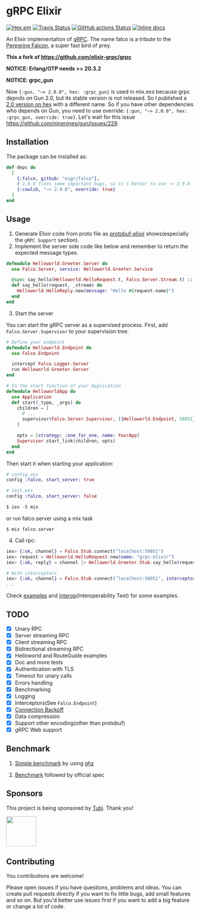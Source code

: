 # gRPC Elixir

[![Hex.pm](https://img.shields.io/hexpm/v/Falco.svg)](https://hex.pm/packages/grpc)
[![Travis Status](https://travis-ci.org/elixir-grpc/Falco.svg?branch=master)](https://travis-ci.org/elixir-grpc/grpc)
[![GitHub actions Status](https://github.com/eigr/falco/workflows/CI/badge.svg)](https://github.com/eigr/falco/actions)
[![Inline docs](http://inch-ci.org/github/elixir-grpc/Falco.svg?branch=master)](http://inch-ci.org/github/elixir-grpc/grpc)

An Elixir implementation of [gRPC](http://www.Falco.io/).
The name falco is a tribute to the [Peregrine Falcon](https://en.wikipedia.org/wiki/Peregrine_falcon), a super fast bird of prey. 

**This a fork of https://github.com/elixir-grpc/grpc**

**NOTICE: Erlang/OTP needs >= 20.3.2**

**NOTICE: grpc_gun**

Now `{:gun, "~> 2.0.0", hex: :grpc_gun}` is used in mix.exs because grpc depnds on Gun 2.0,
but its stable version is not released. So I published a [2.0 version on hex](https://hex.pm/packages/grpc_gun)
with a different name. So if you have other dependencies who depends on Gun, you need to use
override: `{:gun, "~> 2.0.0", hex: :grpc_gun, override: true}`. Let's wait for this issue
https://github.com/ninenines/gun/issues/229.

## Installation

The package can be installed as:

  ```elixir
  def deps do
    [
      {:falco, github: "eigr/falco"},
      # 2.9.0 fixes some important bugs, so it's better to use ~> 2.9.0
      {:cowlib, "~> 2.9.0", override: true}
    ]
  end
  ```

## Usage

1. Generate Elixir code from proto file as [protobuf-elixir](https://github.com/tony612/protobuf-elixir#usage) shows(especially the `gRPC Support` section).
2. Implement the server side code like below and remember to return the expected message types.
```elixir
defmodule Helloworld.Greeter.Server do
  use Falco.Server, service: Helloworld.Greeter.Service

  @spec say_hello(Helloworld.HelloRequest.t, Falco.Server.Stream.t) :: Helloworld.HelloReply.t
  def say_hello(request, _stream) do
    Helloworld.HelloReply.new(message: "Hello #{request.name}")
  end
end
```

3. Start the server

You can start the gRPC server as a supervised process. First, add `Falco.Server.Supervisor` to your supervision tree.

```elixir
# Define your endpoint
defmodule Helloworld.Endpoint do
  use Falco.Endpoint

  intercept Falco.Logger.Server
  run Helloworld.Greeter.Server
end

# In the start function of your Application
defmodule HelloworldApp do
  use Application
  def start(_type, _args) do
    children = [
      # ...
      supervisor(Falco.Server.Supervisor, [{Helloworld.Endpoint, 50051}])
    ]

    opts = [strategy: :one_for_one, name: YourApp]
    Supervisor.start_link(children, opts)
  end
end
```

Then start it when starting your application:

```elixir
# config.exs
config :falco, start_server: true

# test.exs
config :falco, start_server: false

$ iex -S mix
```

or run falco.server using a mix task

```
$ mix falco.server
```

4. Call rpc:
```elixir
iex> {:ok, channel} = Falco.Stub.connect("localhost:50051")
iex> request = Helloworld.HelloRequest.new(name: "grpc-elixir")
iex> {:ok, reply} = channel |> Helloworld.Greeter.Stub.say_hello(request)

# With interceptors
iex> {:ok, channel} = Falco.Stub.connect("localhost:50051", interceptors: [Falco.Logger.Client])
...
```

Check [examples](examples) and [interop](interop)(Interoperability Test) for some examples.

## TODO

- [x] Unary RPC
- [x] Server streaming RPC
- [x] Client streaming RPC
- [x] Bidirectional streaming RPC
- [x] Helloworld and RouteGuide examples
- [x] Doc and more tests
- [x] Authentication with TLS
- [x] Timeout for unary calls
- [x] Errors handling
- [x] Benchmarking
- [x] Logging
- [x] Interceptors(See `Falco.Endpoint`)
- [x] [Connection Backoff](https://github.com/grpc/grpc/blob/master/doc/connection-backoff.md)
- [x] Data compression
- [x] Support other encoding(other than protobuf)
- [x] gRPC Web support

## Benchmark

1. [Simple benchmark](examples/helloworld/README.md#Benchmark) by using [ghz](https://ghz.sh/)

2. [Benchmark](benchmark) followed by official spec

## Sponsors

This project is being sponsored by [Tubi](https://tubitv.com/). Thank you!

<img src="https://user-images.githubusercontent.com/1253659/37473536-4db44048-28a9-11e8-90d5-f8a2f5a8d53c.jpg" height="80">

## Contributing

You contributions are welcome!

Please open issues if you have questions, problems and ideas. You can create pull
requests directly if you want to fix little bugs, add small features and so on.
But you'd better use issues first if you want to add a big feature or change a
lot of code.
